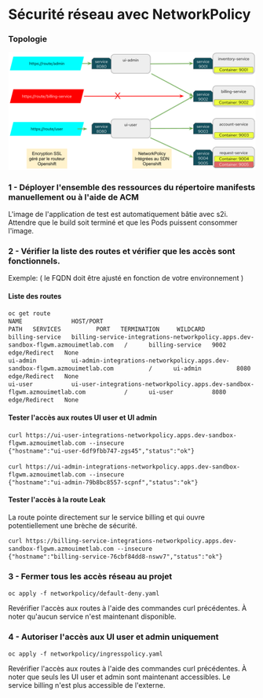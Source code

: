 # Sécurité réseau avec NetworkPolicy

### Topologie

![](diagram.png)

### 1 - Déployer l'ensemble des ressources du répertoire manifests manuellement ou à l'aide de ACM 

L'image de l'application de test est automatiquement bâtie avec s2i. Attendre que le build soit terminé et que les Pods puissent consommer l'image. 

### 2 - Vérifier la liste des routes et vérifier que les accès sont fonctionnels. 

Exemple: ( le FQDN doit être ajusté en fonction de votre environnement )

#### Liste des routes
```
oc get route
NAME              HOST/PORT                                                                            PATH   SERVICES          PORT   TERMINATION     WILDCARD
billing-service   billing-service-integrations-networkpolicy.apps.dev-sandbox-flgwm.azmouimetlab.com   /      billing-service   9002   edge/Redirect   None
ui-admin          ui-admin-integrations-networkpolicy.apps.dev-sandbox-flgwm.azmouimetlab.com          /      ui-admin          8080   edge/Redirect   None
ui-user           ui-user-integrations-networkpolicy.apps.dev-sandbox-flgwm.azmouimetlab.com           /      ui-user           8080   edge/Redirect   None
```

#### Tester l'accès aux routes UI user et UI admin
```
curl https://ui-user-integrations-networkpolicy.apps.dev-sandbox-flgwm.azmouimetlab.com --insecure
{"hostname":"ui-user-6df9fbb747-zgs45","status":"ok"}

curl https://ui-admin-integrations-networkpolicy.apps.dev-sandbox-flgwm.azmouimetlab.com --insecure
{"hostname":"ui-admin-79b8bc8557-scpnf","status":"ok"}
```

#### Tester l'accès à la route Leak

La route pointe directement sur le service billing et qui ouvre potentiellement une brèche de sécurité.

```
curl https://billing-service-integrations-networkpolicy.apps.dev-sandbox-flgwm.azmouimetlab.com --insecure
{"hostname":"billing-service-76cbf84dd8-nswv7","status":"ok"}
```

### 3 - Fermer tous les accès réseau au projet

```
oc apply -f networkpolicy/default-deny.yaml
```

Revérifier l'accès aux routes à l'aide des commandes curl précédentes. À noter qu'aucun service n'est maintenant disponible. 

### 4 - Autoriser l'accès aux UI user et admin uniquement

```
oc apply -f networkpolicy/ingresspolicy.yaml
``` 

Revérifier l'accès aux routes à l'aide des commandes curl précédentes. À noter que seuls les UI user et admin sont maintenant accessibles. Le service billing n'est plus accessible de l'externe. 




